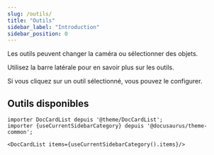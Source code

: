 ```yaml
---
slug: /outils/
title: "Outils"
sidebar_label: "Introduction"
sidebar_position: 0
---
```



Les outils peuvent changer la caméra ou sélectionner des objets.

Utilisez la barre latérale pour en savoir plus sur les outils.

Si vous cliquez sur un outil sélectionné, vous pouvez le configurer.

## Outils disponibles

```mdx-code-block
importer DocCardList depuis '@theme/DocCardList';
importer {useCurrentSidebarCategory} depuis '@docusaurus/theme-common';

<DocCardList items={useCurrentSidebarCategory().items}/>
```
